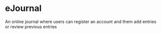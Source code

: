 # eJournal
An online journal where users can register an account and them add entries or review previous entries
